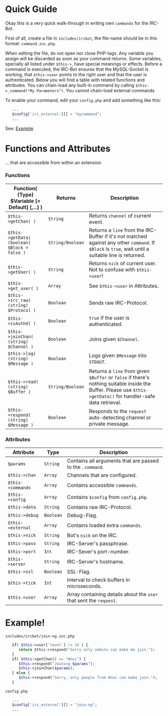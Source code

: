 # Quick Guide

Okay this is a very quick walk-through in writing own `commands` for the IRC-Bot.

First of all, create a file in `includes/ircbot`, the file-name should be in this format: `command.inc.php`.

When editing the file, do not open nor close PHP-tags.
Any variable you assign will be discarded as soon as your command returns.
Some variables, specially all listed under `$this->`, have special meanings or effects.
Before a command is executed, the IRC-Bot ensures that the MySQL-Socket is working, that `$this->user` points to the right user and that the user is authenticated.
Below you will find a table with related functions and attributes.
You can chain-load any built-in command by calling `$this->_command("My Parameters")`.
You cannot chain-load external commands.

To enable your command, edit your `config.php` and add something like this:
```php
   ...
   $config['irc_external'][] = "mycommand";
   ...
```

See: [Example](#example)

# Functions and Attributes
... that are accessible from within an extension

### <a name="glob.func">Functions</a>

Function( (Type) $Variable [= Default] [,...] ) | Returns | Description
--- | --- | ---
`$this->getChan( )` | `String` | Returns `channel` of current event.
`$this->getData( (boolean) $Block = false )` | `String/Boolean` | Returns a `line` from the IRC-Buffer if it's not matched against any other `command`. If `$Block` is `true`, wait until a suitable line is returned.
`$this->getUser( )` | `String` | Returns `nick` of current user. Not to confuse with `$this->user`!
`$this->get_user( )` | `Array` | See `$this->user` in Attributes.
`$this->irc_raw( (string) $Protocol )` | `Boolean` | Sends raw IRC-Protocol.
`$this->isAuthd( )` | `Boolean` | `true` if the user is authenticated.
`$this->joinChan( (string) $Channel )` | `Boolean` | Joins given `$Channel`.
`$this->log( (string) $Message )` | `Boolean` | Logs given `$Message` into `STDOUT`.
`$this->read( (string) $Buffer )` | `String/Boolean` | Returns a `line` from given `$Buffer` or `false` if there's nothing suitable inside the Buffer. Please use `$this->getData()` for handler-safe data retrieval.
`$this->respond( (string) $Message )` | `Boolean` | Responds to the `request` auto-detecting channel or private message.

### <a name="glob.attr">Attributes</a>
Attribute | Type | Description
--- | --- | --- 
`$params` | `String` | Contains all arguments that are passed to the `.command`.
`$this->chan` | `Array` | Channels that are configured.
`$this->commands` | `Array` | Contains accessible `commands`.
`$this->config` | `Array` | Contains `$config` from `config.php`.
`$this->data` | `String` | Contains raw IRC-Protocol.
`$this->debug` | `Boolean` | Debug-Flag.
`$this->external` | `Array` | Contains loaded extra `commands`.
`$this->nick` | `String` | Bot's `nick` on the IRC.
`$this->pass` | `String` | IRC-Server's passphrase.
`$this->port` | `Int` | IRC-Sever's port-number.
`$this->server` | `String` | IRC-Server's hostname.
`$this->ssl` | `Boolean` | SSL-Flag.
`$this->tick` | `Int` | Interval to check buffers in microseconds.
`$this->user` | `Array` | Array containing details about the `user` that sent the `request`.

# <a name="example">Example!</a>

`includes/ircbot/join-ng.inc.php`
```php
   if( $this->user['level'] != 10 ) {
      return $this->respond("Sorry only admins can make me join.");
   }
   if( $this->getChan() == "#noc") {
      $this->respond("Joining $params");
      $this->joinChan($params);
   } else {
      $this->respond("Sorry, only people from #noc can make join.");
   }
```

`config.php`
```php
   ...
   $config['irc_external'][] = "join-ng";
   ...
```